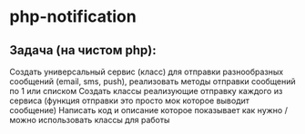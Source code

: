 # php-notification

## Задача (на чистом php):
Cоздать универсальный сервис (класс) для отправки разнообразных сообщений (email, sms, push), реализовать методы отправки сообщений по 1 или списком
Создать классы реализующие отправку каждого из сервиса (функция отправки это просто мок которое выводит сообщение)
Написать код и описание которое показывает как нужно / можно использовать классы для работы
